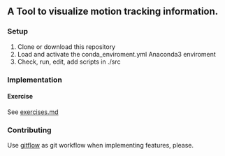 ## A Tool to visualize motion tracking information.

### Setup

1. Clone or download this repository
2. Load and activate the conda_enviroment.yml Anaconda3 enviroment
3. Check, run, edit, add scripts in ./src

### Implementation

#### Exercise

See [exercises.md](./docs/exercises.md)

### Contributing

Use [gitflow](https://de.atlassian.com/git/tutorials/comparing-workflows/gitflow-workflow) as git workflow when implementing features, please.
